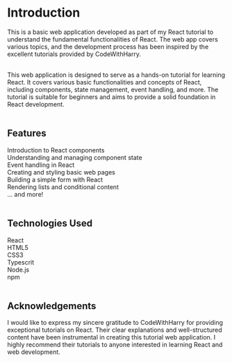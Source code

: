 <h1>Introduction</h1>

This is a basic web application developed as part of my React tutorial to understand the fundamental functionalities of React. The web app covers various topics, and the development process has been inspired by the excellent tutorials provided by CodeWithHarry. <br><br>


This web application is designed to serve as a hands-on tutorial for learning React. It covers various basic functionalities and concepts of React, including components, state management, event handling, and more. The tutorial is suitable for beginners and aims to provide a solid foundation in React development.<br><br>

<h2>Features</h2>
Introduction to React components<br>
Understanding and managing component state<br>
Event handling in React<br>
Creating and styling basic web pages<br>
Building a simple form with React<br>
Rendering lists and conditional content<br>
... and more!<br><br>

<h2>Technologies Used </h2>
React<br>
HTML5<br>
CSS3<br>
Typescrit <br>
Node.js<br>
npm<br><br>

<h2>Acknowledgements</h2>
I would like to express my sincere gratitude to CodeWithHarry for providing exceptional tutorials on React. Their clear explanations and well-structured content have been instrumental in creating this tutorial web application. I highly recommend their tutorials to anyone interested in learning React and web development.<br>